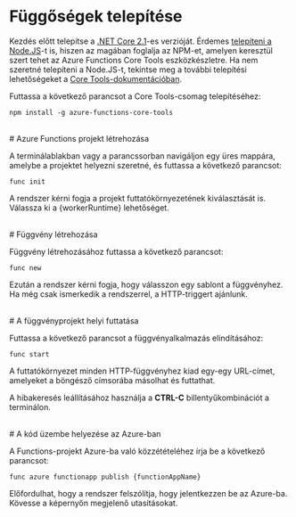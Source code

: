 # Függőségek telepítése

Kezdés előtt telepítse a [.NET Core 2.1](https://go.microsoft.com/fwlink/?linkid=2016373)-es verzióját. Érdemes [telepíteni a Node.JS](https://go.microsoft.com/fwlink/?linkid=2016195)-t is, hiszen az magában foglalja az NPM-et, amelyen keresztül szert tehet az Azure Functions Core Tools eszközkészletre. Ha nem szeretné telepíteni a Node.JS-t, tekintse meg a további telepítési lehetőségeket a [Core Tools-dokumentációban](https://go.microsoft.com/fwlink/?linkid=2016192).

Futtassa a következő parancsot a Core Tools-csomag telepítéséhez:

``` npm install -g azure-functions-core-tools ```

<br/>
# Azure Functions projekt létrehozása

A terminálablakban vagy a parancssorban navigáljon egy üres mappára, amelybe a projektet helyezni szeretné, és futtassa a következő parancsot:

``` func init ```

A rendszer kérni fogja a projekt futtatókörnyezetének kiválasztását is. Válassza ki a {workerRuntime} lehetőséget.

<br/>
# Függvény létrehozása

Függvény létrehozásához futtassa a következő parancsot:

``` func new ```

Ezután a rendszer kérni fogja, hogy válasszon egy sablont a függvényhez. Ha még csak ismerkedik a rendszerrel, a HTTP-triggert ajánlunk.

<br/>
# A függvényprojekt helyi futtatása

Futtassa a következő parancsot a függvényalkalmazás elindításához:

``` func start ```

A futtatókörnyezet minden HTTP-függvényhez kiad egy-egy URL-címet, amelyeket a böngésző címsorába másolhat és futtathat.

A hibakeresés leállításához használja a **CTRL-C** billentyűkombinációt a terminálon.

<br/>
# A kód üzembe helyezése az Azure-ban

A Functions-projekt Azure-ba való közzétételéhez írja be a következő parancsot:

``` func azure functionapp publish {functionAppName} ```

Előfordulhat, hogy a rendszer felszólítja, hogy jelentkezzen be az Azure-ba. Kövesse a képernyőn megjelenő utasításokat.
